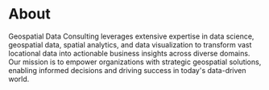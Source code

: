 # About

Geospatial Data Consulting leverages extensive expertise in data science, geospatial data, spatial analytics, and data visualization to transform vast locational data into actionable business insights across diverse domains. Our mission is to empower organizations with strategic geospatial solutions, enabling informed decisions and driving success in today's data-driven world.
